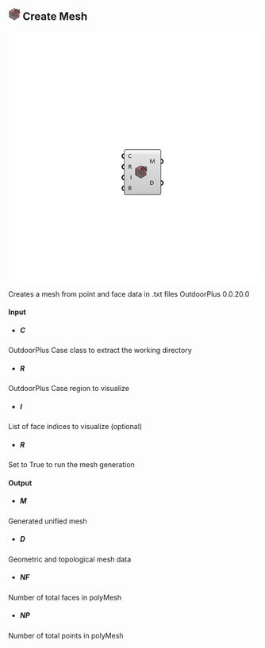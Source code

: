 ## ![](../../images/icons/Create_Mesh.png) Create Mesh

![](../../images/components/Create_Mesh.png)

Creates a mesh from point and face data in .txt files 
 OutdoorPlus 0.0.20.0

#### Input
* ##### C 
OutdoorPlus Case class to extract the working directory
* ##### R 
OutdoorPlus Case region to visualize
* ##### I 
List of face indices to visualize (optional)
* ##### R 
Set to True to run the mesh generation

#### Output
* ##### M
Generated unified mesh
* ##### D
Geometric and topological mesh data
* ##### NF
Number of total faces in polyMesh
* ##### NP
Number of total points in polyMesh